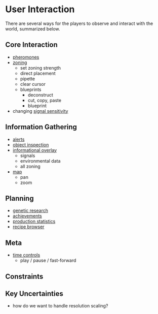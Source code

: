 # User Interaction

There are several ways for the players to observe and interact with the world, summarized below.

## Core Interaction

- [pheromones](pheromones.md)
- [zoning](zoning.md)
  - set zoning strength
  - direct placement
  - pipette
  - clear cursor
  - blueprints
    - deconstruct
    - cut, copy, paste
    - blueprint
- changing [signal sensitivity](sensitivity.md)

## Information Gathering

- [alerts](alerts.md)
- [object inspection](inspection.md)
- [informational overlay](overlay.md)
  - signals
  - environmental data
  - all zoning
- [map](map.md)
  - pan
  - zoom

## Planning

- [genetic research](genetics.md)
- [achievements](achievements.md)
- [production statistics](production-statistics.md)
- [recipe browser](recipe-browser.md)

## Meta

- [time controls](time-controls.md)
  - play / pause / fast-forward

## Constraints

## Key Uncertainties

- how do we want to handle resolution scaling?
